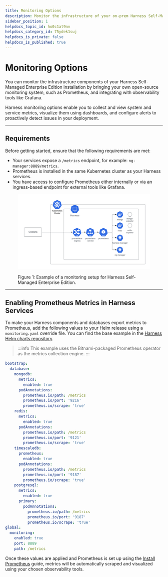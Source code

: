 ```yaml
---
title: Monitoring Options
description: Monitor the infrastructure of your on-prem Harness Self-Managed Enterprise Edition installation.
sidebar_position: 1
helpdocs_topic_id: ho0c1at9nv
helpdocs_category_id: 75ydek1suj
helpdocs_is_private: false
helpdocs_is_published: true
---
```


# Monitoring Options

You can monitor the infrastructure components of your Harness Self-Managed Enterprise Edition installation by bringing your own open-source monitoring system, such as Prometheus, and integrating with observability tools like Grafana.

Harness monitoring options enable you to collect and view system and service metrics, visualize them using dashboards, and configure alerts to proactively detect issues in your deployment.

---

## Requirements

Before getting started, ensure that the following requirements are met:

- Your services expose a `/metrics` endpoint, for example: `ng-manager:8889/metrics`.
- Prometheus is installed in the same Kubernetes cluster as your Harness services.
- You have access to configure Prometheus either internally or via an ingress-based endpoint for external tools like Grafana.

<figure>

![Monitoring Setup Placeholder](../static/monitor-harness-on-prem-2.png)

<figcaption>Figure 1: Example of a monitoring setup for Harness Self-Managed Enterprise Edition.</figcaption>

</figure>

---

## Enabling Prometheus Metrics in Harness Services

To make your Harness components and databases export metrics to Prometheus, add the following values to your Helm release using a `monitoring.yaml` override file. You can find the base example in the [Harness Helm charts repository](https://github.com/harness/helm-charts/blob/main/src/harness/monitoring.yaml).

> :::info
> This example uses the Bitnami-packaged Prometheus operator as the metrics collection engine.
> :::

```yaml
bootstrap:
  database:
    mongodb:
      metrics:
        enabled: true
      podAnnotations:
        prometheus.io/path: /metrics
        prometheus.io/port: '9216'
        prometheus.io/scrape: 'true'
    redis:
      metrics:
        enabled: true
      podAnnotations:
        prometheus.io/path: /metrics
        prometheus.io/port: '9121'
        prometheus.io/scrape: 'true'
    timescaledb:
      prometheus:
        enabled: true
      podAnnotations:
        prometheus.io/path: /metrics
        prometheus.io/port: '9187'
        prometheus.io/scrape: 'true'
    postgresql:
      metrics:
        enabled: true
      primary:
        podAnnotations:
          prometheus.io/path: /metrics
          prometheus.io/port: '9187'
          prometheus.io/scrape: 'true'
global:
  monitoring:
    enabled: true
    port: 8889
    path: /metrics
```

Once these values are applied and Prometheus is set up using the [Install Prometheus](./install-prometheus.md) guide, metrics will be automatically scraped and visualized using your chosen observability tools.
